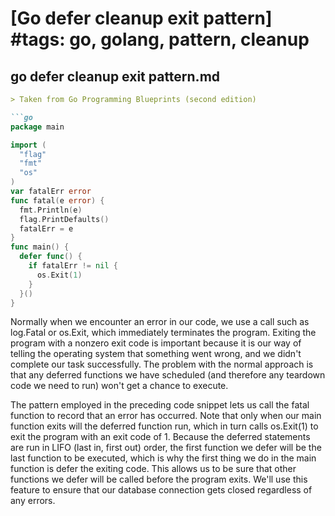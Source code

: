 # [Go defer cleanup exit pattern] #tags: go, golang, pattern, cleanup

## go defer cleanup exit pattern.md

```markdown
> Taken from Go Programming Blueprints (second edition)

```go
package main 

import ( 
  "flag" 
  "fmt" 
  "os" 
) 
var fatalErr error 
func fatal(e error) { 
  fmt.Println(e) 
  flag.PrintDefaults() 
  fatalErr = e 
} 
func main() { 
  defer func() { 
    if fatalErr != nil { 
      os.Exit(1) 
    } 
  }() 
} 
```

Normally when we encounter an error in our code, we use a call such as log.Fatal or os.Exit, which immediately terminates the program. Exiting the program with a nonzero exit code is important because it is our way of telling the operating system that something went wrong, and we didn't complete our task successfully. The problem with the normal approach is that any deferred functions we have scheduled (and therefore any teardown code we need to run) won't get a chance to execute.

The pattern employed in the preceding code snippet lets us call the fatal function to record that an error has occurred. Note that only when our main function exits will the deferred function run, which in turn calls os.Exit(1) to exit the program with an exit code of 1. Because the deferred statements are run in LIFO (last in, first out) order, the first function we defer will be the last function to be executed, which is why the first thing we do in the main function is defer the exiting code. This allows us to be sure that other functions we defer will be called before the program exits. We'll use this feature to ensure that our database connection gets closed regardless of any errors.
```

